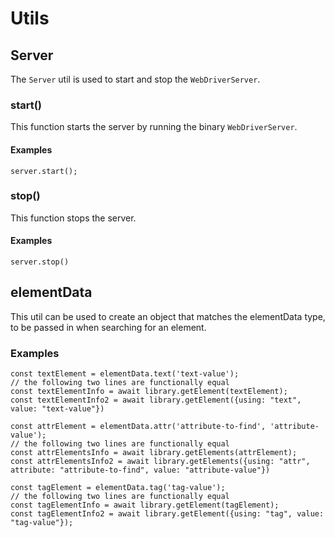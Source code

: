 # Utils

## Server

The `Server` util is used to start and stop the `WebDriverServer`.

### start()

This function starts the server by running the binary `WebDriverServer`.

#### Examples

```
server.start();
```

### stop()

This function stops the server.

#### Examples

```
server.stop()
```

## elementData

This util can be used to create an object that matches the elementData type, to be passed in when searching for an element.

### Examples

```
const textElement = elementData.text('text-value');
// the following two lines are functionally equal
const textElementInfo = await library.getElement(textElement);
const textElementInfo2 = await library.getElement({using: "text", value: "text-value"})

const attrElement = elementData.attr('attribute-to-find', 'attribute-value');
// the following two lines are functionally equal
const attrElementsInfo = await library.getElements(attrElement);
const attrElementsInfo2 = await library.getElements({using: "attr", attribute: "attribute-to-find", value: "attribute-value"})

const tagElement = elementData.tag('tag-value');
// the following two lines are functionally equal
const tagElementInfo = await library.getElement(tagElement);
const tagElementInfo2 = await library.getElement({using: "tag", value: "tag-value"});
```
